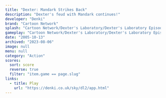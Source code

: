 ```yaml
---
title: "Dexter: Mandark Strikes Back"
description: "Dexter's feud with Mandark continues!"
developer: "Denki"
brand: "Cartoon Network"
splash: "Cartoon Network/Dexter's Laboratory/Dexter's Laboratory Episode 2/Splash.jpg"
gameplay: "Cartoon Network/Dexter's Laboratory/Dexter's Laboratory Episode 2/Screenshot01.jpg"
date: "2005-10-13"
archived: "2023-08-06"
image: null
menu: null
category: "Action"
scores:
  sort: score
  reverse: true
  filter: "item.game == page.slug"
links:
  - title: Play
    url: "https://denki.co.uk/sky/dl2/app.html"
---
```

